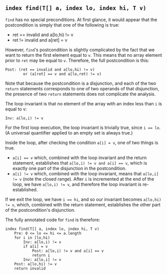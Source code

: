 ## `index find(T[] a, index lo, index hi, T v)`
`find` has no special preconditions.
At first glance, it would appear that
the postcondition is simply that
one of the following is true:
* ret == invalid and a[lo,hi) != v
* ret != invalid and a[ret] = v

However, `find`'s postcondition is slightly complicated
by the fact that we want to return the first element
equal to `v`.
This means that no array element prior to `ret`
may be equal to `v`.
Therefore, the full postcondition is this:
```
Post: (ret == invalid and a[lo,hi) != v)
        or (a[ret] == v and a[lo,ret) != v)
```
Note that because the postcondition is a disjunction,
and each of the two `return` statements
corresponds to one of two operands
of that disjunction,
the presence of two `return` statements
does not complicate the analysis.

The loop invariant is that
no element of the array
with an index less than `i`
is equal to v:
```
Inv: a[lo,i) != v
```
For the first loop execution,
the loop invariant is trivially true,
since `i == lo`.
(A universal quantifier applied to an empty
set is always true.)

Inside the loop,
after checking the condition `a[i] = v`,
one of two things is true.
* `a[i] == v` which, combined with the loop invariant
and the return statement,
establishes that `a[lo,i) != v and a[i] == v`,
which is exactly one part of the disjunction
in the postcondition.
* `a[i] != v` which, combined with the loop invariant,
means that `a[lo,i] != v` (note the closed range).
After `i` is incremented at the end of the loop,
we have `a[lo,i) != v`, and therefore the loop
invariant is re-established.

If we exit the loop, we have `i == hi`,
and so our invariant becomes `a[lo,hi) != v`,
which, combined with the return statement,
establishes the other part
of the postcondition's disjunction.

The fully annotated code for `find` is therefore: 
```
index find(T[] a, index lo, index hi, T v)
    Pre: 0 <= lo <= hi <= a.length
    for i in [lo,hi)
        Inv: a[lo,i) != v
        if a[i] = v
            Post: a[lo,i) != v and a[i] == v
            return i
        Inv: a[lo,i] != v
    Post: a[lo,hi) != v
    return invalid
```
